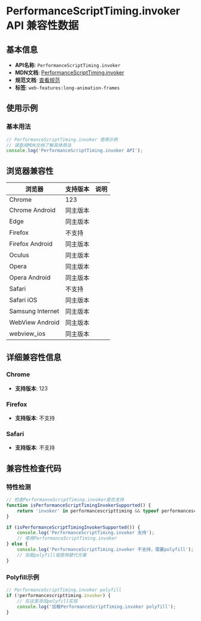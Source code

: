 # PerformanceScriptTiming.invoker API 兼容性数据

## 基本信息

- **API名称**: `PerformanceScriptTiming.invoker`
- **MDN文档**: [PerformanceScriptTiming.invoker](https://developer.mozilla.org/docs/Web/API/PerformanceScriptTiming/invoker)
- **规范文档**: [查看规范](https://w3c.github.io/long-animation-frames/#dom-performancescripttiming-invoker)
- **标签**: `web-features:long-animation-frames`

## 使用示例

### 基本用法

```javascript
// PerformanceScriptTiming.invoker 使用示例
// 请查阅MDN文档了解具体用法
console.log('PerformanceScriptTiming.invoker API');
```

## 浏览器兼容性

| 浏览器 | 支持版本 | 说明 |
|--------|----------|------|
| Chrome | 123 |  |
| Chrome Android | 同主版本 |  |
| Edge | 同主版本 |  |
| Firefox | 不支持 |  |
| Firefox Android | 同主版本 |  |
| Oculus | 同主版本 |  |
| Opera | 同主版本 |  |
| Opera Android | 同主版本 |  |
| Safari | 不支持 |  |
| Safari iOS | 同主版本 |  |
| Samsung Internet | 同主版本 |  |
| WebView Android | 同主版本 |  |
| webview_ios | 同主版本 |  |

## 详细兼容性信息

### Chrome

- **支持版本**: 123

### Firefox

- **支持版本**: 不支持

### Safari

- **支持版本**: 不支持

## 兼容性检查代码

### 特性检测

```javascript
// 检查PerformanceScriptTiming.invoker是否支持
function isPerformanceScriptTimingInvokerSupported() {
    return 'invoker' in performancescripttiming && typeof performancescripttiming.invoker === 'function';
}

if (isPerformanceScriptTimingInvokerSupported()) {
    console.log('PerformanceScriptTiming.invoker 支持');
    // 使用PerformanceScriptTiming.invoker
} else {
    console.log('PerformanceScriptTiming.invoker 不支持，需要polyfill');
    // 加载polyfill或使用替代方案
}
```

### Polyfill示例

```javascript
// PerformanceScriptTiming.invoker polyfill
if (!performancescripttiming.invoker) {
    // 在这里添加polyfill实现
    console.log('加载PerformanceScriptTiming.invoker polyfill');
}
```

